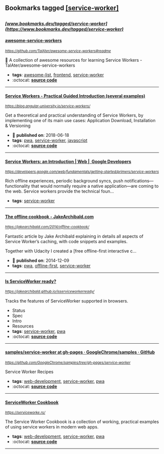 ## Bookmarks tagged [[service-worker]](https://www.bookmarks.dev?q=[service-worker])

_<sup><sup>[www.bookmarks.dev/tagged/service-worker](https://www.bookmarks.dev/tagged/service-worker)</sup></sup>_
---
#### [awesome-service-workers](https://github.com/TalAter/awesome-service-workers#readme)
_<sup>https://github.com/TalAter/awesome-service-workers#readme</sup>_

:nut_and_bolt: A collection of awesome resources for learning Service Workers - TalAter/awesome-service-workers
* **tags**: [awesome-list](../tagged/awesome-list.md), [frontend](../tagged/frontend.md), [service-worker](../tagged/service-worker.md)
* :octocat: **[source code](https://github.com/TalAter/awesome-service-workers#readme)**
---
#### [Service Workers - Practical Guided Introduction (several examples)](https://blog.angular-university.io/service-workers/)
_<sup>https://blog.angular-university.io/service-workers/</sup>_

Get a theoretical and practical understanding of Service Workers, by implementing one of its main use cases: Application Download, Installation & Versioning
* :calendar: **published on**: 2018-06-18
* **tags**: [pwa](../tagged/pwa.md), [service-worker](../tagged/service-worker.md), [javascript](../tagged/javascript.md)
* :octocat: **[source code](https://github.com/angular-university/service-workers-guide)**
---
#### [Service Workers: an Introduction | Web |  Google Developers](https://developers.google.com/web/fundamentals/getting-started/primers/service-workers)
_<sup>https://developers.google.com/web/fundamentals/getting-started/primers/service-workers</sup>_

Rich offline experiences, periodic background syncs, push notifications—functionality that would normally require a native application—are coming to the web. Service workers provide the technical foun...
* **tags**: [service-worker](../tagged/service-worker.md)
---
#### [The offline cookbook - JakeArchibald.com](https://jakearchibald.com/2014/offline-cookbook/)
_<sup>https://jakearchibald.com/2014/offline-cookbook/</sup>_

Fantastic article by Jake Archibald explaining in details all aspects of Service Worker’s caching, with code snippets and examples.

Together with Udacity I created a [free offline-first interactive c...
* :calendar: **published on**: 2014-12-09
* **tags**: [pwa](../tagged/pwa.md), [offline-first](../tagged/offline-first.md), [service-worker](../tagged/service-worker.md)
---
#### [Is ServiceWorker ready?](https://jakearchibald.github.io/isserviceworkerready/)
_<sup>https://jakearchibald.github.io/isserviceworkerready/</sup>_

Tracks the features of ServiceWorker supported in browsers.

* Status
* Spec
* Intro 
* Resources
* **tags**: [service-worker](../tagged/service-worker.md), [pwa](../tagged/pwa.md)
* :octocat: **[source code](https://github.com/jakearchibald/isserviceworkerready)**
---
#### [samples/service-worker at gh-pages · GoogleChrome/samples · GitHub](https://github.com/GoogleChrome/samples/tree/gh-pages/service-worker)
_<sup>https://github.com/GoogleChrome/samples/tree/gh-pages/service-worker</sup>_

Service Worker Recipes
* **tags**: [web-development](../tagged/web-development.md), [service-worker](../tagged/service-worker.md), [pwa](../tagged/pwa.md)
* :octocat: **[source code](https://github.com/GoogleChrome/samples/tree/gh-pages/service-worker)**
---
#### [ServiceWorker Cookbook](https://serviceworke.rs/)
_<sup>https://serviceworke.rs/</sup>_

The Service Worker Cookbook is a collection of working, practical examples of using service workers in modern web apps.
* **tags**: [web-development](../tagged/web-development.md), [service-worker](../tagged/service-worker.md), [pwa](../tagged/pwa.md)
* :octocat: **[source code](https://github.com/mozilla/serviceworker-cookbook)**
---
